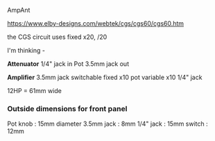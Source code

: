 AmpAnt

https://www.elby-designs.com/webtek/cgs/cgs60/cgs60.htm

the CGS circuit uses fixed x20, /20

I'm thinking -

__Attenuator__
1/4" jack in
Pot
3.5mm jack out

__Amplifier__
3.5mm jack
switchable fixed x10
pot
variable x10
1/4" jack

12HP = 61mm wide

### Outside dimensions for front panel

Pot knob : 15mm diameter
3.5mm jack : 8mm
1/4" jack : 15mm
switch : 12mm